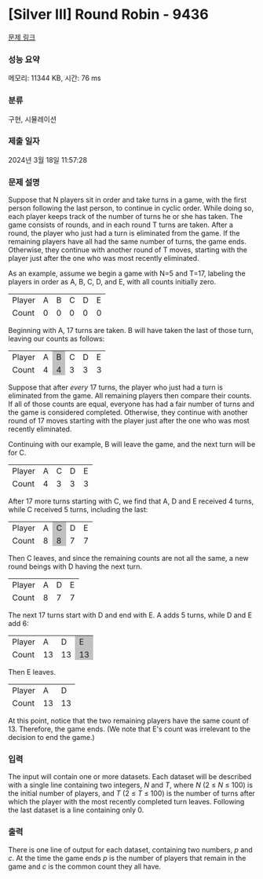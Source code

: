 # [Silver III] Round Robin - 9436 

[문제 링크](https://www.acmicpc.net/problem/9436) 

### 성능 요약

메모리: 11344 KB, 시간: 76 ms

### 분류

구현, 시뮬레이션

### 제출 일자

2024년 3월 18일 11:57:28

### 문제 설명

<p>Suppose that N players sit in order and take turns in a game, with the first person following the last person, to continue in cyclic order. While doing so, each player keeps track of the number of turns he or she has taken. The game consists of rounds, and in each round T turns are taken. After a round, the player who just had a turn is eliminated from the game. If the remaining players have all had the same number of turns, the game ends. Otherwise, they continue with another round of T moves, starting with the player just after the one who was most recently eliminated.</p>

<p>As an example, assume we begin a game with N=5 and T=17, labeling the players in order as A, B, C, D, and E, with all counts initially zero.</p>

<table class="table table-bordered" style="height:50px; text-align:left; width:250px">
	<tbody>
		<tr>
			<td style="vertical-align:top">Player</td>
			<td style="vertical-align:top">A</td>
			<td style="vertical-align:top">B</td>
			<td style="vertical-align:top">C</td>
			<td style="vertical-align:top">D</td>
			<td style="vertical-align:top">E</td>
		</tr>
		<tr>
			<td style="vertical-align:top">Count</td>
			<td style="vertical-align:top">0</td>
			<td style="vertical-align:top">0</td>
			<td style="vertical-align:top">0</td>
			<td style="vertical-align:top">0</td>
			<td style="vertical-align:top">0</td>
		</tr>
	</tbody>
</table>

<p>Beginning with A, 17 turns are taken. B will have taken the last of those turn, leaving our counts as follows:</p>

<table class="table table-bordered" style="height:50px; text-align:left; width:250px">
	<tbody>
		<tr>
			<td style="vertical-align:top">Player</td>
			<td style="vertical-align:top">A</td>
			<td style="background-color:silver; vertical-align:top">B</td>
			<td style="vertical-align:top">C</td>
			<td style="vertical-align:top">D</td>
			<td style="vertical-align:top">E</td>
		</tr>
		<tr>
			<td style="vertical-align:top">Count</td>
			<td style="vertical-align:top">4</td>
			<td style="background-color:silver; vertical-align:top">4</td>
			<td style="vertical-align:top">3</td>
			<td style="vertical-align:top">3</td>
			<td style="vertical-align:top">3</td>
		</tr>
	</tbody>
</table>

<p>Suppose that after <em>every</em> 17 turns, the player who just had a turn is eliminated from the game. All remaining players then compare their counts. If all of those counts are equal, everyone has had a fair number of turns and the game is considered completed. Otherwise, they continue with another round of 17 moves starting with the player just after the one who was most recently eliminated.</p>

<p>Continuing with our example, B will leave the game, and the next turn will be for C.</p>

<table class="table table-bordered" style="height:50px; text-align:left; width:250px">
	<tbody>
		<tr>
			<td style="vertical-align:top">Player</td>
			<td style="vertical-align:top">A</td>
			<td style="vertical-align:top">C</td>
			<td style="vertical-align:top">D</td>
			<td style="vertical-align:top">E</td>
		</tr>
		<tr>
			<td style="vertical-align:top">Count</td>
			<td style="vertical-align:top">4</td>
			<td style="vertical-align:top">3</td>
			<td style="vertical-align:top">3</td>
			<td style="vertical-align:top">3</td>
		</tr>
	</tbody>
</table>

<p>After 17 more turns starting with C, we find that A, D and E received 4 turns, while C received 5 turns, including the last:</p>

<table class="table table-bordered" style="height:50px; text-align:left; width:250px">
	<tbody>
		<tr>
			<td style="vertical-align:top">Player</td>
			<td style="vertical-align:top">A</td>
			<td style="background-color:silver; vertical-align:top">C</td>
			<td style="vertical-align:top">D</td>
			<td style="vertical-align:top">E</td>
		</tr>
		<tr>
			<td style="vertical-align:top">Count</td>
			<td style="vertical-align:top">8</td>
			<td style="background-color:silver; vertical-align:top">8</td>
			<td style="vertical-align:top">7</td>
			<td style="vertical-align:top">7</td>
		</tr>
	</tbody>
</table>

<p>Then C leaves, and since the remaining counts are not all the same, a new round beings with D having the next turn.</p>

<table class="table table-bordered" style="height:50px; text-align:left; width:250px">
	<tbody>
		<tr>
			<td style="vertical-align:top">Player</td>
			<td style="vertical-align:top">A</td>
			<td style="vertical-align:top">D</td>
			<td style="vertical-align:top">E</td>
		</tr>
		<tr>
			<td style="vertical-align:top">Count</td>
			<td style="vertical-align:top">8</td>
			<td style="vertical-align:top">7</td>
			<td style="vertical-align:top">7</td>
		</tr>
	</tbody>
</table>

<p>The next 17 turns start with D and end with E.   A adds 5 turns, while D and E add 6:</p>

<table class="table table-bordered" style="height:50px; text-align:left; width:250px">
	<tbody>
		<tr>
			<td style="vertical-align:top">Player</td>
			<td style="vertical-align:top">A</td>
			<td style="vertical-align:top">D</td>
			<td style="background-color:silver; vertical-align:top">E</td>
		</tr>
		<tr>
			<td style="vertical-align:top">Count</td>
			<td style="vertical-align:top">13</td>
			<td style="vertical-align:top">13</td>
			<td style="background-color:silver; vertical-align:top">13</td>
		</tr>
	</tbody>
</table>

<p>Then E leaves.</p>

<table class="table table-bordered" style="height:50px; text-align:left; width:250px">
	<tbody>
		<tr>
			<td style="vertical-align:top">Player</td>
			<td style="vertical-align:top">A</td>
			<td style="vertical-align:top">D</td>
		</tr>
		<tr>
			<td style="vertical-align:top">Count</td>
			<td style="vertical-align:top">13</td>
			<td style="vertical-align:top">13</td>
		</tr>
	</tbody>
</table>

<p>At this point, notice that the two remaining players have the same count of 13. Therefore, the game ends. (We note that E's count was irrelevant to the decision to end the game.)</p>

### 입력 

 <p>The input will contain one or more datasets.  Each dataset will be described with a single line containing two integers, <em>N</em> and <em>T</em>, where <em>N</em> (2 ≤ <em>N</em> ≤ 100) is the initial number of  players, and <em>T</em> (2 ≤ <em>T</em> ≤ 100) is the number of turns after which the player with the most recently completed turn leaves.  Following the last dataset is a line containing only 0.</p>

### 출력 

 <p>There is one line of output for each dataset, containing two numbers, <em>p</em> and <em>c</em>.  At the time the game ends <em>p</em> is the number of players that remain in the game and <em>c</em> is the common count they all have.</p>

